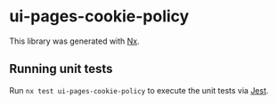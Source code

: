 # ui-pages-cookie-policy

This library was generated with [Nx](https://nx.dev).

## Running unit tests

Run `nx test ui-pages-cookie-policy` to execute the unit tests via [Jest](https://jestjs.io).
